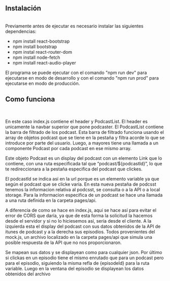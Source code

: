 <h2>Instalación</h2><br>
Previamente antes de ejecutar es necesario instalar las siguientes dependencias:<br>

- npm install react-bootstrap
- npm install bootstrap
- npm instal react-router-dom
- npm install node-fetch
- npm install react-audio-player

El programa se puede ejecutar con el comando "npm run dev" para ejecutarse en modo de desarrollo y con el comando "npm run prod" para ejecutarse en modo de producción.

<h2>Como funciona</h2><br>

<p>En este caso index.js contiene el header y PodcastList. El header es unicamente la navbar superior que pone podcaster. El PodcastList contiene la barra de filtrado de los podcast. Esta barra de filtrado funciona usando el array de objetos podcast que se tiene en la pestaña y filtra acorde lo que se introduce por parte del usuario. Luego, a mayores tiene una llamada a un componente Podcast por cada podcast en ese mismo array.</p>

<p>Este objeto Podcast es un display del podcast con un elemento Link que lo contiene, con una ruta especificada tal que “podcast/${podcastId}”, lo que te redireccionara a la pestaña especifica del podcast que clickes.</p>

<p>El podcastId se indica así en la url porque es un elemento variable ya que según el podcast que se clicke varía. En esta nueva pestaña de podcsst tenemos la informacion relativa al podcsst, se consulta o a la API o a local storage. Para la informacion especifica de un podcast se hace una llamada a una ruta definida en la carpeta pages/api.</p>

<p>A diferencia de como se hace en index.js, aqui se hace así para evitar el error de CORS que daría, ya que de esta forma la solicitud la hacemos desde el servidor y si no lo hiciesemos así, seria desde el cliente. A la izquierda esta el display del podcast con sus datos obtenidos de la API de itunes de podcast y a la derecha sus episodios. Todos provenientes del mock.js, un archivo localizado en la carpeta pages/api que simula una posible respuesta de la API que no nos proporcionaron.</p>
<p>Se mapean sus datos y se displayean como para cualquier json. Por último si clickas en un episodio tiene el mismo enrutado que para un podcast pero para el episodio, siguiendo la misma refla de {episodeId} para la ruta variable. Luego en la ventana del episodio se displayean los datos obtenidos del archivo</p>